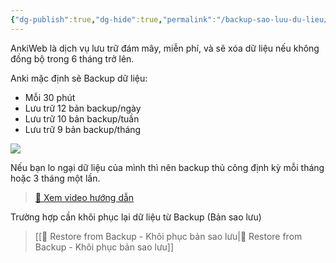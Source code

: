 ```yaml
---
{"dg-publish":true,"dg-hide":true,"permalink":"/backup-sao-luu-du-lieu/","hide":true,"dgPassFrontmatter":true}
---
```


AnkiWeb là dịch vụ lưu trữ đám mây, miễn phí, và sẽ xóa dữ liệu nếu không đồng bộ trong 6 tháng trở lên.

Anki mặc định sẽ Backup dữ liệu:
- Mỗi 30 phút
- Lưu trữ 12 bản backup/ngày
- Lưu trữ 10 bản backup/tuần
- Lưu trữ 9 bản backup/tháng 

![](https://i.imgur.com/BKEwve3.png)

Nếu bạn lo ngại dữ liệu của mình thì nên backup thủ công định kỳ mỗi tháng hoặc 3 tháng một lần.

> [👑 Xem video hướng dẫn](https://www.facebook.com/groups/ankikhoa2/posts/666254385556864/)

Trường hợp cần khôi phục lại dữ liệu từ Backup (Bản sao lưu)

> [[👑 Restore from Backup - Khôi phục bản sao lưu\|👑 Restore from Backup - Khôi phục bản sao lưu]]